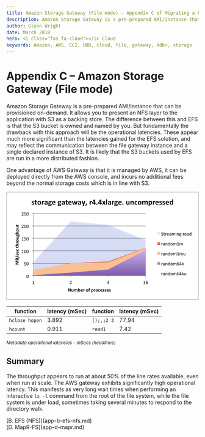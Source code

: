 ```yaml
---
title: Amazon Storage Gateway (File mode) – Appendix C of Migrating a kdb+ HDB to Amazon EC2 – Cloud – kdb+ and q documentation
description: Amazon Storage Gateway is a pre-prepared AMI/instance that can be provisioned on-demand. It allows you to present an NFS layer to the application with S3 as a backing store. The difference between this and EFS is that the S3 bucket is owned and named by you. But fundamentally the drawback with this approach will be the operational latencies. These appear much more significant than the latencies gained for the EFS solution, and may reflect the communication between the file gateway instance and a single declared instance of S3. It is likely that the S3 buckets used by EFS are run in a more distributed fashion.
author: Glenn Wright
date: March 2018
hero: <i class="fas fa-cloud"></i> Cloud
keywords: Amazon, AWS, EC2, HDB, cloud, file, gateway, kdb+, storage
---
```

# Appendix C – Amazon Storage Gateway (File mode)



Amazon Storage Gateway is a pre-prepared AMI/instance that can be
provisioned on-demand. It allows you to present an NFS layer to the
application with S3 as a backing store. The difference between this and
EFS is that the S3 bucket is owned and named by you. But fundamentally
the drawback with this approach will be the operational latencies. These
appear much more significant than the latencies gained for the EFS
solution, and may reflect the communication between the file gateway
instance and a single declared instance of S3. It is likely that the S3
buckets used by EFS are run in a more distributed fashion.

One advantage of AWS Gateway is that it is managed by AWS, it can be
deployed directly from the AWS console, and incurs no additional fees
beyond the normal storage costs which is in line with S3.

![](img/media/image31.png)

function       | latency (mSec) | function   | latency (mSec) 
---------------|----------------|------------|---------------
`hclose hopen` | 3.892          | `();,;2 3` | 77.94
`hcount`       | 0.911          | `read1`    | 7.42

<small>_Metadata operational latencies - mSecs (headlines)_</small>


## Summary

The throughput appears to run at about 50% of the line rates available, even when run at scale. 
The AWS gateway exhibits significantly high operational latency. 
This manifests as very long wait times when performing an interactive `ls -l` command from the root of the file system, while the file system is under load, sometimes taking several minutes to respond to the directory walk.


<div class="kx-nav" markdown="1">
<div class="kx-nav-prev">[B. EFS (NFS)](app-b-efs-nfs.md)</div><div class="kx-nav-next">[D. MapR-FS](app-d-mapr.md)</div>
</div>
